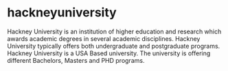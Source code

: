 # hackneyuniversity
Hackney University is an institution of higher education and research which awards academic degrees in several academic disciplines.  Hackney University typically offers both undergraduate and postgraduate programs. Hackney University is a USA Based university. The university is offering different Bachelors, Masters and PHD programs.
